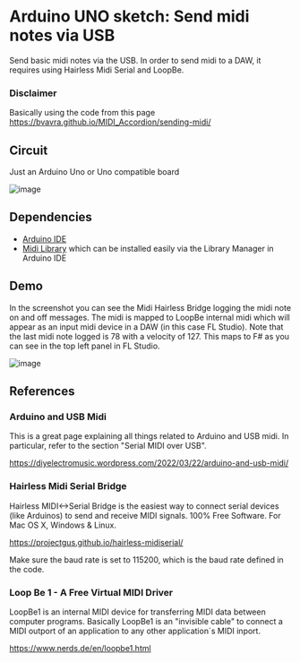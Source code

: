 # Arduino UNO sketch: Send midi notes via USB
Send basic midi notes via the USB. In order to send midi to a DAW, it requires using Hairless Midi Serial and LoopBe.

### Disclaimer
Basically using the code from this page https://bvavra.github.io/MIDI_Accordion/sending-midi/

## Circuit
Just an Arduino Uno or Uno compatible board

![image](https://github.com/richardnheck/sketch_midi_send_notes_via_hairless_midi_serial/assets/33075140/e35c71f6-4ba6-4213-9b98-ecaec91c5139)


## Dependencies
- [Arduino IDE](https://www.arduino.cc/en/software)
- [Midi Library](https://www.arduino.cc/reference/en/libraries/midi-library/) which can be installed easily via the Library Manager in Arduino IDE

## Demo
In the screenshot you can see the Midi Hairless Bridge logging the midi note on and off messages.  The midi is mapped to LoopBe internal midi which will appear as an input midi device in a DAW (in this case FL Studio).
Note that the last midi note logged is 78 with a velocity of 127.  This maps to F# as you can see in the top left panel in FL Studio.

![image](https://github.com/richardnheck/sketch_midi_send_notes_via_hairless_midi_serial/assets/33075140/1b00fbbe-87a5-47ec-aaa2-443b53aae1f5)


## References
### Arduino and USB Midi
This is a great page explaining all things related to Arduino and USB midi. In particular, refer to the section "Serial MIDI over USB". 

https://diyelectromusic.wordpress.com/2022/03/22/arduino-and-usb-midi/

### Hairless Midi Serial Bridge
Hairless MIDI<->Serial Bridge is the easiest way to connect serial devices (like Arduinos) to send and receive MIDI signals. 100% Free Software. For Mac OS X, Windows & Linux.

https://projectgus.github.io/hairless-midiserial/

Make sure the baud rate is set to 115200, which is the baud rate defined in the code.

### Loop Be 1 - A Free Virtual MIDI Driver

LoopBe1 is an internal MIDI device for transferring MIDI data between computer programs. Basically LoopBe1 is an "invisible cable" to connect a MIDI outport of an application to any other application´s MIDI inport.

https://www.nerds.de/en/loopbe1.html

